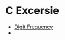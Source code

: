 # C Excersie


- [Digit Frequency](https://github.com/balaji303/Wolverine/blob/master/test.c)
- []()
